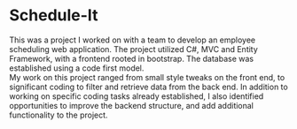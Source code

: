 # Schedule-It

This was a project I worked on with a team to develop an employee scheduling web application.  The project utilized C#, 
MVC and Entity Framework, with a frontend rooted in bootstrap.  The database was established using a code first model.  
My work on this project ranged from small style tweaks on the front end, to significant coding to filter and retrieve 
data from the back end.  In addition to working on specific coding tasks already established, I also identified 
opportunities to improve the backend structure, and add additional functionality to the project.
